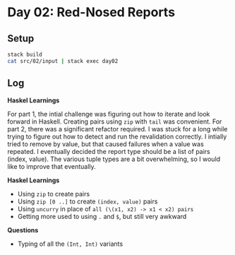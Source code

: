 # Day 02: Red-Nosed Reports

## Setup

```bash
stack build
cat src/02/input | stack exec day02
```

## Log

**Haskel Learnings**

For part 1, the intial challenge was figuring out how to iterate and look forward in Haskell. Creating pairs using `zip` with `tail` was convenient. For part 2, there was a significant refactor required. I was stuck for a long while trying to figure out how to detect and run the revalidation correctly. I intially tried to remove by value, but that caused failures when a value was repeated. I eventually decided the report type should be a list of pairs (index, value). The various tuple types are a bit overwhelming, so I would like to improve that eventually.

**Haskel Learnings**

- Using `zip` to create pairs
- Using `zip [0 ..]` to create `(index, value)` pairs
- Using `uncurry` in place of `all (\(x1, x2) -> x1 < x2) pairs`
- Getting more used to using `.` and `$`, but still very awkward

**Questions**

- Typing of all the `(Int, Int)` variants

